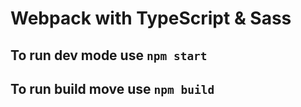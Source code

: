 # Webpack with  TypeScript & Sass

## To run dev mode use `npm start`
## To run build move use `npm build`